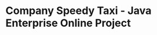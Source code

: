 Company Speedy Taxi - Java Enterprise Online Project 
=====================================================

